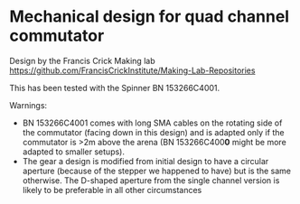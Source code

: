 # Mechanical design for quad channel commutator

Design by the Francis Crick Making lab
https://github.com/FrancisCrickInstitute/Making-Lab-Repositories

This has been tested with the Spinner BN 153266C4001. 

Warnings: 
- BN 153266C4001 comes with long SMA cables on the rotating side of the commutator 
(facing down in this design) and is adapted only if the commutator is >2m above the 
arena (BN 153266C400**0** might be more adapted to smaller setups).
- The gear a design is modified from initial design to have a circular aperture 
(because of the stepper we happened to have) but is the same otherwise. The D-shaped
aperture from the single channel version is likely to be preferable in all other
circumstances
